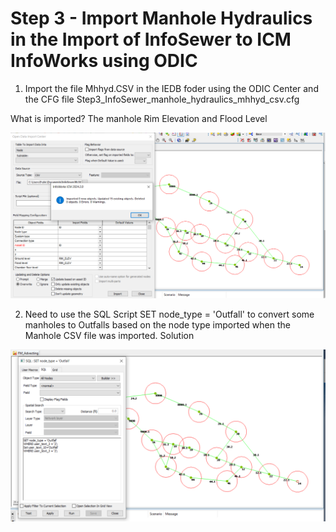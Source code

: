 # Step 3 - Import Manhole Hydraulics in the Import of InfoSewer to ICM InfoWorks using ODIC

1. Import the file Mhhyd.CSV in the IEDB foder using the ODIC Center and the CFG file Step3_InfoSewer_manhole_hydraulics_mhhyd_csv.cfg

What is imported?  The manhole Rim Elevation and Flood Level

![Alt text](./media/image-20.png)

2.  Need to use the SQL Script SET node_type = 'Outfall' to convert some manholes to Outfalls based on the node type imported when the Manhole CSV file was imported.
Solution

![Alt text](./media/image-21.png)


